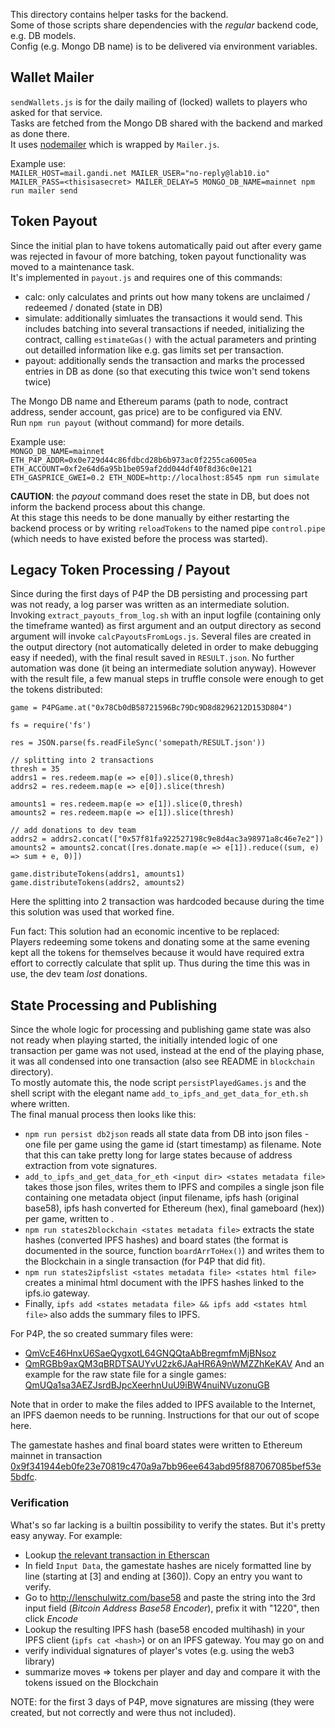 This directory contains helper tasks for the backend.  
Some of those scripts share dependencies with the *regular* backend code, e.g. DB models.  
Config (e.g. Mongo DB name) is to be delivered via environment variables.

## Wallet Mailer

`sendWallets.js` is for the daily mailing of (locked) wallets to players who asked for that service.  
Tasks are fetched from the Mongo DB shared with the backend and marked as done there.  
It uses [nodemailer](https://nodemailer.com) which is wrapped by `Mailer.js`.  

Example use:  
`MAILER_HOST=mail.gandi.net MAILER_USER="no-reply@lab10.io" MAILER_PASS=<thisisasecret> MAILER_DELAY=5 MONGO_DB_NAME=mainnet npm run mailer send`

## Token Payout

Since the initial plan to have tokens automatically paid out after every game was rejected in favour of more batching, token payout functionality was moved to a maintenance task.  
It's implemented in `payout.js` and requires one of this commands:
* calc: only calculates and prints out how many tokens are unclaimed / redeemed / donated (state in DB)
* simulate: additionally simluates the transactions it would send. This includes batching into several transactions if needed, initializing the contract, calling `estimateGas()` with the actual parameters and printing out detailled information like e.g. gas limits set per transaction.
* payout: additionally sends the transaction and marks the processed entries in DB as done (so that executing this twice won't send tokens twice)

The Mongo DB name and Ethereum params (path to node, contract address, sender account, gas price) are to be configured via ENV.  
Run `npm run payout` (without command) for more details. 

Example use:  
`MONGO_DB_NAME=mainnet ETH_P4P_ADDR=0x0e729d44c86fdbcd28b6b973ac0f2255ca6005ea ETH_ACCOUNT=0xf2e64d6a95b1be059af2dd044df40f8d36c0e121 ETH_GASPRICE_GWEI=0.2 ETH_NODE=http://localhost:8545 npm run simulate`

**CAUTION**: the *payout* command does reset the state in DB, but does not inform the backend process about this change.  
At this stage this needs to be done manually by either restarting the backend process or by writing `reloadTokens` to the named pipe `control.pipe` (which needs to have existed before the process was started).

## Legacy Token Processing / Payout

Since during the first days of P4P the DB persisting and processing part was not ready, a log parser was written as an intermediate solution.  
Invoking `extract_payouts_from_log.sh` with an input logfile (containing only the timeframe wanted) as first argument and an output directory as second argument will invoke `calcPayoutsFromLogs.js`. Several files are created in the output directory (not automatically deleted in order to make debugging easy if needed), with the final result saved in `RESULT.json`.
No further automation was done (it being an intermediate solution anyway). However with the result file, a few manual steps in truffle console were enough to get the tokens distributed: 
```
game = P4PGame.at("0x78Cb0dB58721596Bc79Dc9D8d8296212D153D804")

fs = require('fs')

res = JSON.parse(fs.readFileSync('somepath/RESULT.json'))

// splitting into 2 transactions
thresh = 35
addrs1 = res.redeem.map(e => e[0]).slice(0,thresh)
addrs2 = res.redeem.map(e => e[0]).slice(thresh)

amounts1 = res.redeem.map(e => e[1]).slice(0,thresh)
amounts2 = res.redeem.map(e => e[1]).slice(thresh)

// add donations to dev team
addrs2 = addrs2.concat(["0x57f81fa922527198c9e8d4ac3a98971a8c46e7e2"])
amounts2 = amounts2.concat([res.donate.map(e => e[1]).reduce((sum, e) => sum + e, 0)])

game.distributeTokens(addrs1, amounts1)
game.distributeTokens(addrs2, amounts2)
```  

Here the splitting into 2 transaction was hardcoded because during the time this solution was used that worked fine.

Fun fact: This solution had an economic incentive to be replaced:  
Players redeeming some tokens and donating some at the same evening kept all the tokens for themselves because it would have required extra effort to correctly calculate that split up. Thus during the time this was in use, the dev team *lost* donations. 

## State Processing and Publishing

Since the whole logic for processing and publishing game state was also not ready when playing started, the initially intended logic of one transaction per game was not used, instead at the end of the playing phase, it was all condensed into one transaction (also see README in `blockchain` directory).  
To mostly automate this, the node script `persistPlayedGames.js` and the shell script with the elegant name `add_to_ipfs_and_get_data_for_eth.sh` where written.  
The final manual process then looks like this:
* `npm run persist db2json` reads all state data from DB into json files - one file per game using the game id (start timestamp) as filename. Note that this can take pretty long for large states because of address extraction from vote signatures.
* `add_to_ipfs_and_get_data_for_eth <input dir> <states metadata file>` takes those json files, writes them to IPFS and compiles a single json file containing one metadata object (input filename, ipfs hash (original base58), ipfs hash converted for Ethereum (hex), final gameboard (hex)) per game, written to <states metadata file>.
* `npm run states2blockchain <states metadata file>` extracts the state hashes (converted IPFS hashes) and board states (the format is documented in the source, function `boardArrToHex()`) and writes them to the Blockchain in a single transaction (for P4P that did fit).
* `npm run states2ipfslist <states metadata file> <states html file>` creates a minimal html document with the IPFS hashes linked to the ipfs.io gateway.
* Finally, `ipfs add <states metadata file> && ipfs add <states html file>` also adds the summary files to IPFS.

For P4P, the so created summary files were:
* [QmVcE46HnxU6SaeQygxotL64GNQQtaAbBregmfmMjBNsoz](https://ipfs.io/ipfs/QmVcE46HnxU6SaeQygxotL64GNQQtaAbBregmfmMjBNsoz)
* [QmRGBb9axQM3qBRDTSAUYvU2zk6JAaHR6A9nWMZZhKeKAV](https://ipfs.io/ipfs/QmRGBb9axQM3qBRDTSAUYvU2zk6JAaHR6A9nWMZZhKeKAV)
And an example for the raw state file for a single games: [QmUQa1sa3AEZJsrdBJpcXeerhnUuU9iBW4nuiNVuzonuGB](https://ipfs.io/ipfs/QmUQa1sa3AEZJsrdBJpcXeerhnUuU9iBW4nuiNVuzonuGB) 

Note that in order to make the files added to IPFS available to the Internet, an IPFS daemon needs to be running. Instructions for that our out of scope here.

The gamestate hashes and final board states were written to Ethereum mainnet in transaction [0x9f341944eb0fe23e70819c470a9a7bb96ee643abd95f887067085bef53e5bdfc](https://etherscan.io/tx/0x9f341944eb0fe23e70819c470a9a7bb96ee643abd95f887067085bef53e5bdfc).

### Verification

What's so far lacking is a builtin possibility to verify the states. But it's pretty easy anyway. For example:
* Lookup [the relevant transaction in Etherscan](https://etherscan.io/tx/0x9f341944eb0fe23e70819c470a9a7bb96ee643abd95f887067085bef53e5bdfc)
* In field `Input Data`, the gamestate hashes are nicely formatted line by line (starting at [3] and ending at [360]). Copy an entry you want to verify.
* Go to http://lenschulwitz.com/base58 and paste the string into the 3rd input field (*Bitcoin Address Base58 Encoder*), prefix it with "1220", then click *Encode*
* Lookup the resulting IPFS hash (base58 encoded multihash) in your IPFS client (`ipfs cat <hash>`) or on an IPFS gateway.
You may go on and 
* verify individual signatures of player's votes (e.g. using the web3 library)
* summarize moves => tokens per player and day and compare it with the tokens issued on the Blockchain

NOTE: for the first 3 days of P4P, move signatures are missing (they were created, but not correctly and were thus not included).
